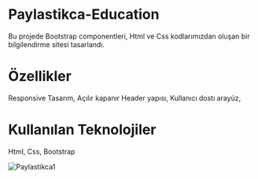 

# Paylastikca-Education


Bu projede Bootstrap componentleri, Html ve Css kodlarımızdan oluşan bir bilgilendirme sitesi tasarlandı.

# Özellikler

Responsive Tasarım,
Açılır kapanır Header yapısı,
Kullanıcı dostı arayüz,

# Kullanılan Teknolojiler

Html, Css, Bootstrap

![Paylastikca1](https://github.com/user-attachments/assets/c65ddb40-9a71-4c71-90c8-aaa14e191f61)
